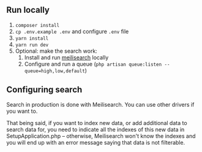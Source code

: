 ## Run locally

1. `composer install`
1. `cp .env.example .env` and configure `.env` file
1. `yarn install`
1. `yarn run dev`
1. Optional: make the search work:
   1. Install and run [meilisearch](https://www.meilisearch.com/) locally
   1. Configure and run a queue (`php artisan queue:listen --queue=high,low,default`)

## Configuring search

Search in production is done with Meilisearch. You can use other drivers if you want to.

That being said, if you want to index new data, or add additional data to search data for, you need to indicate all the indexes of this new data in SetupApplication.php – otherwise, Meilisearch won't know the indexes and you will end up with an error message saying that data is not filterable.
